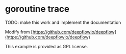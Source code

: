 # goroutine trace

TODO: make this work and implement the documentation

Modify from [https://github.com/deepflowio/deepflow](https://github.com/deepflowio/deepflow)

This example is provided as GPL license.